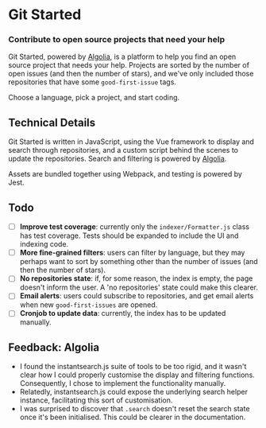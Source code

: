 # Git Started
### Contribute to open source projects that need your help

Git Started, powered by [Algolia](https://www.algolia.com), is a platform to help you find an open source project that needs your help. Projects are sorted by the number of open issues (and then the number of stars), and we've only included those repositories that have some `good-first-issue` tags.

Choose a language, pick a project, and start coding.

## Technical Details

Git Started is written in JavaScript, using the Vue framework to display and search through repositories, and a custom script behind the scenes to update the repositories. Search and filtering is powered by [Algolia](https://www.algolia.com).

Assets are bundled together using Webpack, and testing is powered by Jest.

## Todo

- [ ] **Improve test coverage**: currently only the `indexer/Formatter.js` class has test coverage. Tests should be expanded to include the UI and indexing code.
- [ ] **More fine-grained filters**: users can filter by language, but they may perhaps want to sort by something other than the number of issues (and then the number of stars).
- [ ] **No repositories state**: if, for some reason, the index is empty, the page doesn't inform the user. A 'no repositories' state could make this clearer.
- [ ] **Email alerts**: users could subscribe to repositories, and get email alerts when new `good-first-issues` are opened.
- [ ] **Cronjob to update data**: currently, the index has to be updated manually.

## Feedback: Algolia

* I found the instantsearch.js suite of tools to be too rigid, and it wasn't clear how I could properly customise the display and filtering functions. Consequently, I chose to implement the functionality manually.
* Relatedly, instantsearch.js could expose the underlying search helper instance, facilitating this sort of customisation.
* I was surprised to discover that `.search` doesn't reset the search state once it's been initialised. This could be clearer in the documentation.
